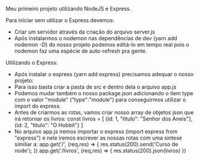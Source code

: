 Meu primeiro projeto utilizando NodeJS e Express.

Para iniciar sem utilizar o Express devemos:
* Criar um servidor através da criação do arquivo server.js
* Após instalarmos o nodemon nas dependências de dev (yarn add nodemon -D) do nosso projeto podemos editá-lo em tempo real pois o nodemon 
faz uma espécie de auto-refresh pra gente.

Utilizando o Express:

* Após instalar o express (yarn add express) precisamos adequar o nosso projeto:
* Para isso basta criar a pasta de src e dentro dela o arquivo app.js
* Podemos mudar também o nosso package.json adicionando o item type com o valor "module" ("type":"module") para conseguirmos utilizar o import do express.
* Antes de criarmos as rotas, vamos criar nosso array de objetos json que irá retornar os livros:
const livros = [
    {id: 1, "titulo": "Senhor dos Aneis"},
    {id: 2, "titulo": "O Hobbit"}
]
* No arquivo app.js iremos importar o express (import express from "express") e nele iremos escrever as nossas rotas com uma sintese similiar a:
app.get('/', (req,res) => {
    res.status(200).send('Curso de node');
})
app.get('/livros', (req,res) => {
    res.status(200).json(livros)
})